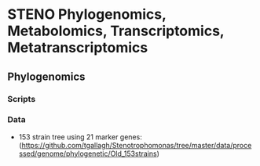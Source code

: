 # STENO Phylogenomics, Metabolomics, Transcriptomics, Metatranscriptomics
## Phylogenomics
### Scripts
### Data
* 153 strain tree using 21 marker genes: (https://github.com/tgallagh/Stenotrophomonas/tree/master/data/processed/genome/phylogenetic/Old_153strains)
